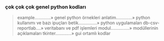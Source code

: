 
### çok çok çok genel python kodları


> example.............» genel python örnekleri
> anlatim.............» python kullanımı ve bazı ipuçları
> betik...............» python uygulamaları
> db-csv-reportlab....» veritabanı ve pdf işlemleri
> modul...............» modüllerinin açıklamaları
> tkinter.............» gui ortamlı kodlar



